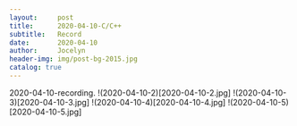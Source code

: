 ```yaml
---
layout:     post
title:      2020-04-10-C/C++
subtitle:   Record
date:       2020-04-10
author:     Jocelyn
header-img: img/post-bg-2015.jpg
catalog: true
---
```



2020-04-10-recording.
!(2020-04-10-2)[2020-04-10-2.jpg]
!(2020-04-10-3)[2020-04-10-3.jpg]
!(2020-04-10-4)[2020-04-10-4.jpg]
!(2020-04-10-5)[2020-04-10-5.jpg]
